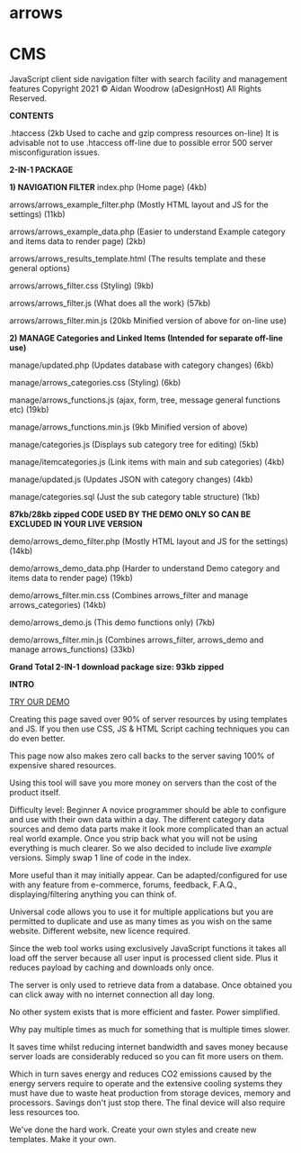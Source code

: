 # arrows
# CMS

JavaScript client side navigation filter with search facility and management features
Copyright 2021 © Aidan Woodrow (aDesignHost) All Rights Reserved.

<b>CONTENTS</b>

.htaccess (2kb Used to cache and gzip compress resources on-line)
It is advisable not to use .htaccess off-line due to possible error 500 server misconfiguration issues.

<b>2-IN-1 PACKAGE</b>

<b>1) NAVIGATION FILTER</b>
index.php (Home page) (4kb)

arrows/arrows_example_filter.php (Mostly HTML layout and JS for the settings) (11kb)

arrows/arrows_example_data.php (Easier to understand Example category and items data to render page) (2kb)


arrows/arrows_results_template.html (The results template and these general options)

arrows/arrows_filter.css (Styling) (9kb)

arrows/arrows_filter.js (What does all the work) (57kb)

arrows/arrows_filter.min.js (20kb Minified version of above for on-line use)

<b>2) MANAGE Categories and Linked Items (Intended for separate off-line use)</b>

manage/updated.php (Updates database with category changes) (6kb)

manage/arrows_categories.css (Styling) (6kb)

manage/arrows_functions.js (ajax, form, tree, message general functions etc) (19kb)

manage/arrows_functions.min.js (9kb Minified version of above)

manage/categories.js (Displays sub category tree for editing) (5kb)

manage/itemcategories.js (Link items with main and sub categories) (4kb)

manage/updated.js (Updates JSON with category changes) (4kb)

manage/categories.sql (Just the sub category table structure) (1kb)

<b>87kb/28kb zipped CODE USED BY THE DEMO ONLY SO CAN BE EXCLUDED IN YOUR LIVE VERSION</b>

demo/arrows_demo_filter.php (Mostly HTML layout and JS for the settings) (14kb)

demo/arrows_demo_data.php (Harder to understand Demo category and items data to render page) (19kb)

demo/arrows_filter.min.css (Combines arrows_filter and manage arrows_categories) (14kb)

demo/arrows_demo.js (This demo functions only) (7kb)

demo/arrows_filter.min.js (Combines arrows_filter, arrows_demo and manage arrows_functions) (33kb)

<b>Grand Total 2-IN-1 download package size: 93kb zipped</b>

<b>INTRO</b>

[TRY OUR DEMO](https://adesignhost.co.uk/adh/arrows/)

Creating this page saved over 90% of server resources by using templates and JS.
If you then use CSS, JS & HTML Script caching techniques you can do even better.

This page now also makes zero call backs to the server saving 100% of expensive shared resources.

Using this tool will save you more money on servers than the cost of the product itself.

Difficulty level: Beginner
A novice programmer should be able to configure and use with their own data within a day.
The different category data sources and demo data parts make it look more complicated than an actual real world example. Once you strip back what you will not be using everything is much clearer. So we also decided to include live _example_ versions. Simply swap 1 line of code in the index.

More useful than it may initially appear. Can be adapted/configured for use with any feature from e-commerce, forums, feedback, F.A.Q., displaying/filtering anything you can think of.

Universal code allows you to use it for multiple applications but you are permitted to duplicate and use as many times as you wish on the same website. Different website, new licence required.

Since the web tool works using exclusively JavaScript functions it takes all load off the server because all user input is processed client side. Plus it reduces payload by caching and downloads only once.

The server is only used to retrieve data from a database. Once obtained you can click away with no internet connection all day long.

No other system exists that is more efficient and faster. Power simplified.

Why pay multiple times as much for something that is multiple times slower.

It saves time whilst reducing internet bandwidth and saves money because server loads are considerably reduced so you can fit more users on them.

Which in turn saves energy and reduces CO2 emissions caused by the energy servers require to operate and the extensive cooling systems they must have due to waste heat production from storage devices, memory and processors. Savings don't just stop there. The final device will also require less resources too.


We've done the hard work.
Create your own styles and create new templates.
Make it your own.
